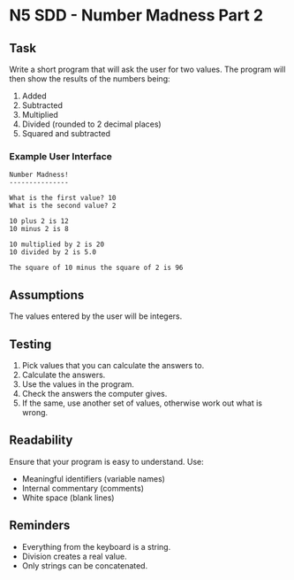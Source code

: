 # N5 SDD - Number Madness Part 2

## Task

Write a short program that will ask the user for two values.  The program will then show the results of the numbers being:

1. Added
2. Subtracted
3. Multiplied
4. Divided (rounded to 2 decimal places)
5. Squared and subtracted


### Example User Interface

```
Number Madness!
---------------

What is the first value? 10
What is the second value? 2

10 plus 2 is 12
10 minus 2 is 8

10 multiplied by 2 is 20
10 divided by 2 is 5.0

The square of 10 minus the square of 2 is 96
```

## Assumptions

The values entered by the user will be integers.


## Testing

1. Pick values that you can calculate the answers to.
2. Calculate the answers.
3. Use the values in the program.
4. Check the answers the computer gives.
5. If the same, use another set of values, otherwise work out what is wrong.


## Readability

Ensure that your program is easy to understand.  Use:

- Meaningful identifiers (variable names)
- Internal commentary (comments)
- White space (blank lines)


## Reminders

- Everything from the keyboard is a string.
- Division creates a real value.
- Only strings can be concatenated.
